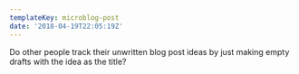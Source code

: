 ```yaml
---
templateKey: microblog-post
date: '2018-04-19T22:05:19Z'
---
```


Do other people track their unwritten blog post ideas by just making empty drafts with the idea as the title?

